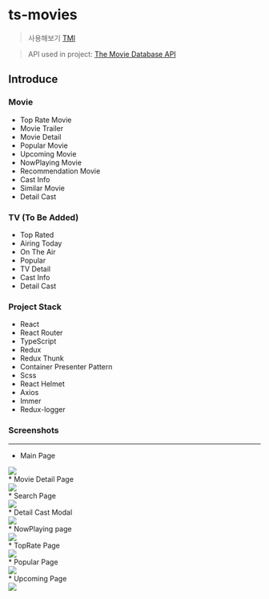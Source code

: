 # ts-movies

> 사용해보기 [TMI](https://jaem1n207.github.io/TMI/)

> API used in project: [The Movie Database API](https://www.themoviedb.org/ "Go TMDB")

## Introduce
### Movie
* Top Rate Movie
* Movie Trailer
* Movie Detail
* Popular Movie
* Upcoming Movie
* NowPlaying Movie
* Recommendation Movie
* Cast Info
* Similar Movie
* Detail Cast

### TV (To Be Added)
* Top Rated
* Airing Today
* On The Air
* Popular 
* TV Detail
* Cast Info 
* Detail Cast

### Project Stack
* React
* React Router
* TypeScript
* Redux
* Redux Thunk
* Container Presenter Pattern
* Scss
* React Helmet
* Axios
* Immer
* Redux-logger

### Screenshots
---------------
* Main Page
<div>
  <img width="auto" height="auto" src="https://user-images.githubusercontent.com/50766847/85485340-7d34f080-b603-11ea-998d-1897ade41a12.PNG">
</div>
* Movie Detail Page
<div>
  <img width="auto" height="auto" src="https://user-images.githubusercontent.com/50766847/85485463-c127f580-b603-11ea-9ee4-6af1a7817851.png">
</div>
* Search Page
<div>
  <img src="https://user-images.githubusercontent.com/50766847/85218069-ab32ee80-b3d1-11ea-8919-da73943570ca.gif" width="auto" height="auto" />
</div>
* Detail Cast Modal
<div>
  <img width="auto" height="auto" src="https://user-images.githubusercontent.com/50766847/85805743-1f7de100-b788-11ea-94ae-0f6959ed430c.PNG" >
</div>
* NowPlaying page
<div>
  <img width="auto" height="auto" src="https://user-images.githubusercontent.com/50766847/84928015-aab40280-b108-11ea-8466-51f59c2af445.PNG">
</div>
* TopRate Page
<div>
  <img width="auto" height="auto" src="https://user-images.githubusercontent.com/50766847/84928021-ac7dc600-b108-11ea-8188-8dd95c6fb85e.PNG">
</div>
* Popular Page
<div>
  <img width="auto" height="auto" src="https://user-images.githubusercontent.com/50766847/84928018-abe52f80-b108-11ea-923e-5fb010b68316.PNG">
</div>
* Upcoming Page
<div>
  <img width="auto" height="auto" src="https://user-images.githubusercontent.com/50766847/84928027-ae478980-b108-11ea-88a1-6e8b992bdd9e.PNG">
</div>
